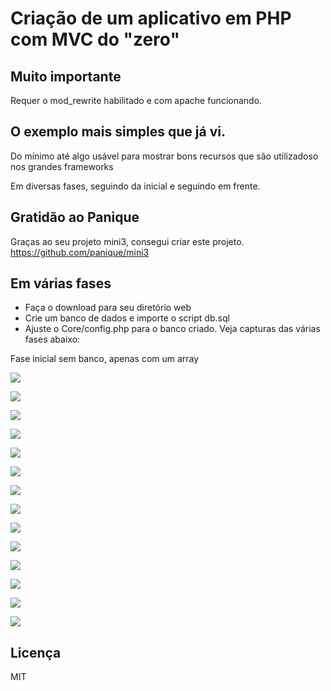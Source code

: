 # Criação de um aplicativo em PHP com MVC do "zero"

## Muito importante

Requer o mod_rewrite habilitado e com apache funcionando.

## O exemplo mais simples que já vi.

Do mínimo até algo usável para mostrar bons recursos que são utilizadoso nos grandes frameworks

Em diversas fases, seguindo da inicial e seguindo em frente.

## Gratidão ao Panique
Graças ao seu projeto mini3, consegui criar este projeto.
https://github.com/panique/mini3

## Em várias fases

- Faça o download para seu diretório web
- Crie um banco de dados e importe o script db.sql
- Ajuste o Core/config.php para o banco criado. Veja capturas das várias fases abaixo:

Fase inicial sem banco, apenas com um array

![](images/0.png)

![](images/1.png)

![](images/2.png)

![](images/3.png)

![](images/4.png)

![](images/4.1.png)

![](images/5.png)

![](images/6.png)

![](images/7.png)

![](images/8.png)

![](images/9.png)

![](images/10.png)

![](images/11.png)

![](images/12.png)

## Licença

MIT

